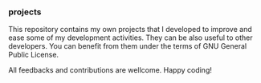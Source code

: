 ### projects

This repository contains my own projects that I developed to improve and ease some of my development activities. They can be also useful to other developers. You can benefit from them under the terms of GNU General Public License. 

All feedbacks and contributions are wellcome. Happy coding!
